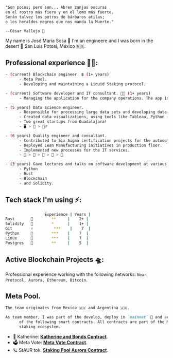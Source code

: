 ```txt
"Son pocos; pero son... Abren zanjas oscuras
en el rostro más fiero y en el lomo más fuerte.
Serán talvez los potros de bárbaros atilas;
o los heraldos negros que nos manda la Muerte."

--César Vallejo 👺
```

My name is José Maria Sosa 🦡 I'm an engineere and I was born in the desert 🌵 San Luis Potosí, México 🇲🇽.

## **Professional experience 🧑‍🚀:**

```sh
- (current) Blockchain engineer. ฿ (1+ years)
      - Meta Pool.
      - Developing and maintaining a Liquid Staking protocol. 

- (current) Software developer and IT consultant. 👨‍💻 (1+ years)
      - Managing the application for the company operations. The app is developed in Django, using Postgres.

- (5 years) Data science engineer.
      - Responsible for processing large data sets and developing data-driven solutions (ETL).
      - Created data visualizations, using tools like Tableau, Python (Pandas, Matplotlib, Seaborn), and SQL.
      - Two great startups from Guadalajara!
      - 🖥 > 🧰 > 👷‍♂️

- (6 years) Quality engineer and consultant.
      - Contributed to Six Sigma certification projects for the automotive industry.
      - Deployed Lean Manufacturing initiatives in production floor.
      - Implemented new processes for the IT services.
      - 🍫 > 🍓 > 🚎 > 🧮 > 🚚 

- (3 years) Gave lectures and talks on software development at various industry events.
      - Python
      - Rust
      - Blockchain
      - and Solidity.
```

## **Tech stack** I'm using ⚡️:

```sh
                 Experience | Years |
Rust       🦀        **     |    2+ |
Solidity   🦄        *      |    1+ |
Git        ⑂         ***    |    7  |
Python     🐍        ***    |    7  |
Linux      🐧        ***    |    7  |
Postgres   🐘        **     |    5  |
```

## **Active Blockchain Projects** 🛸:

Professional experience working with the following networks: `Near Protocol, Aurora, Ethereum, Bitcoin`.

## **Meta Pool**.

```md
The team originates from Mexico 🇲🇽 and Argentina 🇦🇷.

As team member, I was part of the develop, deploy in `mainnet` 🐲 and active operation
      of the following smart contracts. All contracts are part of the Meta Pool liquid
      staking ecosystem.
```

- 🔹 Katherine: [**Katherine and Bonds Contract**](https://github.com/Narwallets/katherine-fundraising).
- 🗳 Meta Vote: [**Meta Vote Contract**](https://github.com/Meta-Pool/meta-vote-contracts).
- 🪐 StAUR tok: [**Staking Pool Aurora Contract**](https://github.com/Meta-Pool/staking-pool-aurora).

